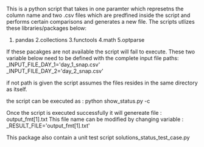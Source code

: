This is a python script that takes in one paramter which represetns the column name and two .csv files which 
are predfined inside the script and performs certain comparisons and generates a new file. The scripts utlizes these
libraries/packages below:
 1. pandas
 2.collections
 3.functools
 4.math
 5.optparse

If these pacakges are not available the script will fail to execute.
These two variable below need to be defined with the complete input file paths:
  _INPUT_FILE_DAY_1='day_1_snap.csv'
  _INPUT_FILE_DAY_2='day_2_snap.csv'
  
  if not path is given the script assumes the files resides in the same directory as itself.
  
the script can be executed as : 
python show_status.py -c

Once the script is executed successfully it will genereate file : output_fmt[1].txt
This file name can be modified by changing variable : _RESULT_FILE='output_fmt[1].txt'

This package also contain a unit test script solutions_status_test_case.py 




